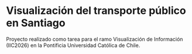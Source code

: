 # Visualización del transporte público en Santiago

Proyecto realizado como tarea para el ramo Visualización de Información (IIC2026) en la Pontificia Universidad Católica de Chile.